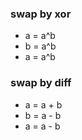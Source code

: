 ### swap by xor
- a = a^b
- b = a^b
- a = a^b

### swap by diff
- a = a + b
- b = a - b
- a = a - b

